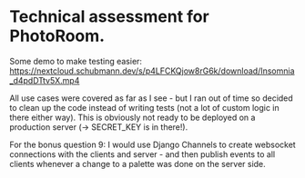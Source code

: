 # Technical assessment for PhotoRoom.

Some demo to make testing easier: https://nextcloud.schubmann.dev/s/p4LFCKQjow8rG6k/download/Insomnia_d4pdDTtv5X.mp4

All use cases were covered as far as I see - but I ran out of time so decided to clean up the code instead of writing tests (not a lot of custom logic in there either way). This is obviously not ready to be deployed on a production server (-> SECRET_KEY is in there!).

For the bonus question 9: I would use Django Channels to create websocket connections with the clients and server - and then publish events to all clients whenever a change to a palette was done on the server side.
